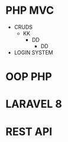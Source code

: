 # PHP MVC
  - CRUDS
    - KK
      - DD
        * DD
  - LOGIN SYSTEM
# OOP PHP
# LARAVEL 8
# REST API

